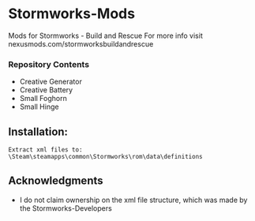 # Stormworks-Mods
Mods for Stormworks - Build and Rescue 
For more info visit nexusmods.com/stormworksbuildandrescue

### Repository Contents
* Creative Generator
* Creative Battery
* Small Foghorn
* Small Hinge


## Installation:
```
Extract xml files to: \Steam\steamapps\common\Stormworks\rom\data\definitions
```

## Acknowledgments
* I do not claim ownership on the xml file structure, which was made by the Stormworks-Developers
